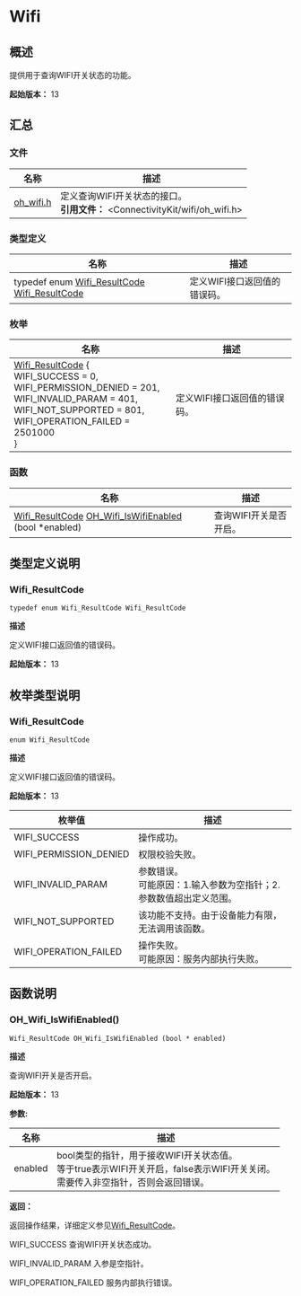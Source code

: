 # Wifi


## 概述

提供用于查询WIFI开关状态的功能。

**起始版本：** 13


## 汇总


### 文件

| 名称 | 描述 | 
| -------- | -------- |
| [oh_wifi.h](oh__wifi_8h.md) | 定义查询WIFI开关状态的接口。<br>**引用文件：** \<ConnectivityKit\/wifi\/oh_wifi.h\> | 


### 类型定义

| 名称 | 描述 | 
| -------- | -------- |
| typedef enum [Wifi_ResultCode](#wifi_resultcode) [Wifi_ResultCode](#wifi_resultcode) | 定义WIFI接口返回值的错误码。 | 


### 枚举

| 名称 | 描述 | 
| -------- | -------- |
| [Wifi_ResultCode](#wifi_resultcode) {<br/>WIFI_SUCCESS = 0,<br/>WIFI_PERMISSION_DENIED = 201,<br/>WIFI_INVALID_PARAM = 401,<br/>WIFI_NOT_SUPPORTED = 801,<br/>WIFI_OPERATION_FAILED = 2501000<br/>} | 定义WIFI接口返回值的错误码。 | 


### 函数

| 名称 | 描述 | 
| -------- | -------- |
| [Wifi_ResultCode](#wifi_resultcode) [OH_Wifi_IsWifiEnabled](#oh_wifi_iswifienabled) (bool \*enabled) | 查询WIFI开关是否开启。 | 


## 类型定义说明


### Wifi_ResultCode

```
typedef enum Wifi_ResultCode Wifi_ResultCode
```

**描述**

定义WIFI接口返回值的错误码。

**起始版本：** 13


## 枚举类型说明


### Wifi_ResultCode

```
enum Wifi_ResultCode
```

**描述**

定义WIFI接口返回值的错误码。

**起始版本：** 13

| 枚举值 | 描述 | 
| -------- | -------- |
| WIFI_SUCCESS | 操作成功。 | 
| WIFI_PERMISSION_DENIED | 权限校验失败。 | 
| WIFI_INVALID_PARAM | 参数错误。<br/>可能原因：1.输入参数为空指针；2.参数数值超出定义范围。 | 
| WIFI_NOT_SUPPORTED | 该功能不支持。由于设备能力有限，无法调用该函数。 | 
| WIFI_OPERATION_FAILED | 操作失败。<br/>可能原因：服务内部执行失败。 | 


## 函数说明


### OH_Wifi_IsWifiEnabled()

```
Wifi_ResultCode OH_Wifi_IsWifiEnabled (bool * enabled)
```

**描述**

查询WIFI开关是否开启。

**起始版本：** 13

**参数:**

| 名称 | 描述 | 
| -------- | -------- |
| enabled | bool类型的指针，用于接收WIFI开关状态值。<br/>等于true表示WIFI开关开启，false表示WIFI开关关闭。<br/>需要传入非空指针，否则会返回错误。 | 

**返回：**

返回操作结果，详细定义参见[Wifi_ResultCode](#wifi_resultcode)。

WIFI_SUCCESS 查询WIFI开关状态成功。

WIFI_INVALID_PARAM 入参是空指针。

WIFI_OPERATION_FAILED 服务内部执行错误。
